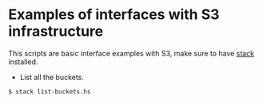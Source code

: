 # Examples of interfaces with S3 infrastructure

This scripts are basic interface examples with S3, make sure to have [stack](https://docs.haskellstack.org/en/stable/README/) installed.

* List all the buckets.
```
$ stack list-buckets.hs
```
